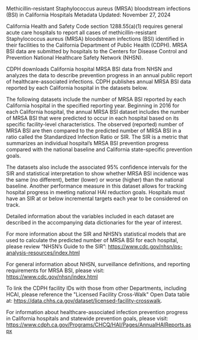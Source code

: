 Methicillin-resistant Staphylococcus aureus (MRSA) bloodstream infections (BSI) in California Hospitals
Metadata Updated: November 27, 2024

California Health and Safety Code section 1288.55(a)(1) requires general acute care hospitals to report all cases of methicillin-resistant Staphylococcus aureus (MRSA) bloodstream infections (BSI) identified in their facilities to the California Department of Public Health (CDPH). MRSA BSI data are submitted by hospitals to the Centers for Disease Control and Prevention National Healthcare Safety Network (NHSN).

CDPH downloads California hospital MRSA BSI data from NHSN and analyzes the data to describe prevention progress in an annual public report of healthcare-associated infections. CDPH publishes annual MRSA BSI data reported by each California hospital in the datasets below.

The following datasets include the number of MRSA BSI reported by each California hospital in the specified reporting year. Beginning in 2016 for each California hospital, the annual MRSA BSI dataset includes the number of MRSA BSI that were predicted to occur in each hospital based on its specific facility-level characteristics. The observed (reported) number of MRSA BSI are then compared to the predicted number of MRSA BSI in a ratio called the Standardized Infection Ratio or SIR. The SIR is a metric that summarizes an individual hospital’s MRSA BSI prevention progress compared with the national baseline and California state-specific prevention goals.

The datasets also include the associated 95% confidence intervals for the SIR and statistical interpretation to show whether MRSA BSI incidence was the same (no different), better (lower) or worse (higher) than the national baseline. Another performance measure in this dataset allows for tracking hospital progress in meeting national HAI reduction goals. Hospitals must have an SIR at or below incremental targets each year to be considered on track.

Detailed information about the variables included in each dataset are described in the accompanying data dictionaries for the year of interest.

For more information about the SIR and NHSN’s statistical models that are used to calculate the predicted number of MRSA BSI for each hospital, please review “NHSN’s Guide to the SIR”: https://www.cdc.gov/nhsn/ps-analysis-resources/index.html

For general information about NHSN, surveillance definitions, and reporting requirements for MRSA BSI, please visit: https://www.cdc.gov/nhsn/index.html

To link the CDPH facility IDs with those from other Departments, including HCAI, please reference the "Licensed Facility Cross-Walk" Open Data table at: https://data.chhs.ca.gov/dataset/licensed-facility-crosswalk.

For information about healthcare-associated infection prevention progress in California hospitals and statewide prevention goals, please visit: https://www.cdph.ca.gov/Programs/CHCQ/HAI/Pages/AnnualHAIReports.aspx
